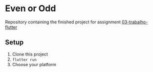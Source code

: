 # Even or Odd

Repository containing the finished project for assignment [03-trabalho-flutter](https://github.com/esensato/mobile-2024-01/blob/main/03-trabalho-flutter.md)

## Setup

1. Clone this project
2. `flutter run`
3. Choose your platform
